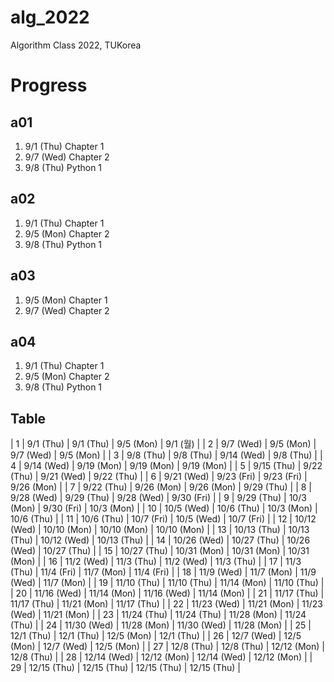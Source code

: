 # alg_2022
Algorithm Class 2022, TUKorea

# Progress
## a01
1. 9/1 (Thu) Chapter 1
1. 9/7 (Wed) Chapter 2
1. 9/8 (Thu) Python 1

## a02
1. 9/1 (Thu) Chapter 1
1. 9/5 (Mon) Chapter 2
1. 9/8 (Thu) Python 1

## a03
1. 9/5 (Mon) Chapter 1
1. 9/7 (Wed) Chapter 2

## a04
1. 9/1 (Thu) Chapter 1
1. 9/5 (Mon) Chapter 2
1. 9/8 (Thu) Python 1

## Table

| 1 |  9/1 (Thu) |  9/1 (Thu) |  9/5 (Mon) |  9/1 (월) | 
| 2 |  9/7 (Wed) |  9/5 (Mon) |  9/7 (Wed) |  9/5 (Mon) | 
| 3 |  9/8 (Thu) |  9/8 (Thu) |  9/14 (Wed) |   9/8 (Thu) | 
| 4 |  9/14 (Wed) |   9/19 (Mon) |   9/19 (Mon) |   9/19 (Mon) | 
| 5 |  9/15 (Thu) |   9/22 (Thu) |   9/21 (Wed) |   9/22 (Thu) | 
| 6 |  9/21 (Wed) |   9/23 (Fri) |   9/23 (Fri) |   9/26 (Mon) | 
| 7 |  9/22 (Thu) |   9/26 (Mon) |   9/26 (Mon) |   9/29 (Thu) | 
| 8 |  9/28 (Wed) |   9/29 (Thu) |   9/28 (Wed) |   9/30 (Fri) | 
| 9 |  9/29 (Thu) |   10/3 (Mon) |   9/30 (Fri) |   10/3 (Mon) | 
| 10 |   10/5 (Wed) |   10/6 (Thu) |   10/3 (Mon) |   10/6 (Thu) | 
| 11 |   10/6 (Thu) |   10/7 (Fri) |   10/5 (Wed) |   10/7 (Fri) | 
| 12 |   10/12 (Wed) |  10/10 (Mon) |  10/10 (Mon) |  10/10 (Mon) | 
| 13 |   10/13 (Thu) |  10/13 (Thu) |  10/12 (Wed) |  10/13 (Thu) | 
| 14 |   10/26 (Wed) |  10/27 (Thu) |  10/26 (Wed) |  10/27 (Thu) | 
| 15 |   10/27 (Thu) |  10/31 (Mon) |  10/31 (Mon) |  10/31 (Mon) | 
| 16 |   11/2 (Wed) |   11/3 (Thu) |   11/2 (Wed) |   11/3 (Thu) | 
| 17 |   11/3 (Thu) |   11/4 (Fri) |   11/7 (Mon) |   11/4 (Fri) | 
| 18 |   11/9 (Wed) |   11/7 (Mon) |   11/9 (Wed) |   11/7 (Mon) | 
| 19 |   11/10 (Thu) |  11/10 (Thu) |  11/14 (Mon) |  11/10 (Thu) | 
| 20 |   11/16 (Wed) |  11/14 (Mon) |  11/16 (Wed) |  11/14 (Mon) | 
| 21 |   11/17 (Thu) |  11/17 (Thu) |  11/21 (Mon) |  11/17 (Thu) | 
| 22 |   11/23 (Wed) |  11/21 (Mon) |  11/23 (Wed) |  11/21 (Mon) | 
| 23 |   11/24 (Thu) |  11/24 (Thu) |  11/28 (Mon) |  11/24 (Thu) | 
| 24 |   11/30 (Wed) |  11/28 (Mon) |  11/30 (Wed) |  11/28 (Mon) | 
| 25 |   12/1 (Thu) |   12/1 (Thu) |   12/5 (Mon) |   12/1 (Thu) | 
| 26 |   12/7 (Wed) |   12/5 (Mon) |   12/7 (Wed) |   12/5 (Mon) | 
| 27 |   12/8 (Thu) |   12/8 (Thu) |   12/12 (Mon) |  12/8 (Thu) | 
| 28 |   12/14 (Wed) |  12/12 (Mon) |  12/14 (Wed) |  12/12 (Mon) | 
| 29 |   12/15 (Thu) |  12/15 (Thu) |  12/15 (Thu) |  12/15 (Thu) |

